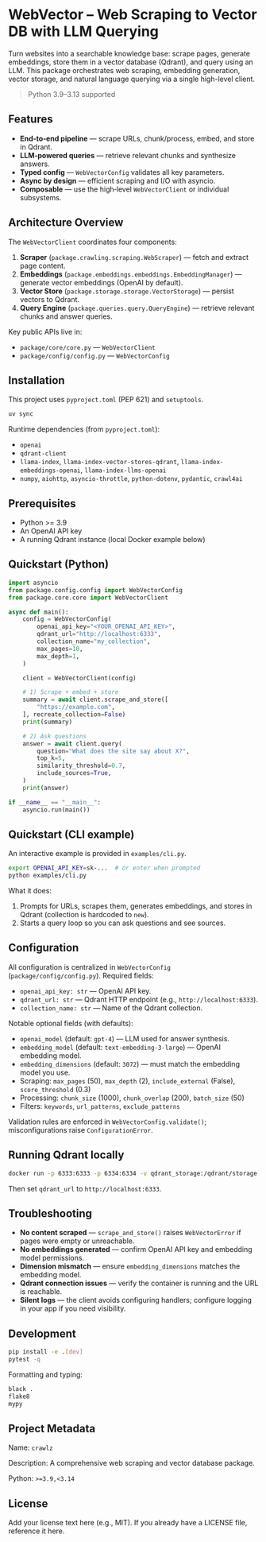 # WebVector – Web Scraping to Vector DB with LLM Querying

Turn websites into a searchable knowledge base: scrape pages, generate embeddings, store them in a vector database (Qdrant), and query using an LLM. This package orchestrates web scraping, embedding generation, vector storage, and natural language querying via a single high-level client.

> Python 3.9–3.13 supported


## Features

* **End‑to‑end pipeline** — scrape URLs, chunk/process, embed, and store in Qdrant.
* **LLM‑powered queries** — retrieve relevant chunks and synthesize answers.
* **Typed config** — `WebVectorConfig` validates all key parameters.
* **Async by design** — efficient scraping and I/O with asyncio.
* **Composable** — use the high‑level `WebVectorClient` or individual subsystems.


## Architecture Overview

The `WebVectorClient` coordinates four components:

1. **Scraper** (`package.crawling.scraping.WebScraper`) — fetch and extract page content.
2. **Embeddings** (`package.embeddings.embeddings.EmbeddingManager`) — generate vector embeddings (OpenAI by default).
3. **Vector Store** (`package.storage.storage.VectorStorage`) — persist vectors to Qdrant.
4. **Query Engine** (`package.queries.query.QueryEngine`) — retrieve relevant chunks and answer queries.

Key public APIs live in:

* `package/core/core.py` — `WebVectorClient`
* `package/config/config.py` — `WebVectorConfig`


## Installation

This project uses `pyproject.toml` (PEP 621) and `setuptools`.

```bash
uv sync
```

Runtime dependencies (from `pyproject.toml`):

* `openai`
* `qdrant-client`
* `llama-index`, `llama-index-vector-stores-qdrant`, `llama-index-embeddings-openai`, `llama-index-llms-openai`
* `numpy`, `aiohttp`, `asyncio-throttle`, `python-dotenv`, `pydantic`, `crawl4ai`


## Prerequisites

* Python >= 3.9
* An OpenAI API key
* A running Qdrant instance (local Docker example below)


## Quickstart (Python)

```python
import asyncio
from package.config.config import WebVectorConfig
from package.core.core import WebVectorClient

async def main():
    config = WebVectorConfig(
        openai_api_key="<YOUR_OPENAI_API_KEY>",
        qdrant_url="http://localhost:6333",
        collection_name="my_collection",
        max_pages=10,
        max_depth=1,
    )

    client = WebVectorClient(config)

    # 1) Scrape + embed + store
    summary = await client.scrape_and_store([
        "https://example.com",
    ], recreate_collection=False)
    print(summary)

    # 2) Ask questions
    answer = await client.query(
        question="What does the site say about X?",
        top_k=5,
        similarity_threshold=0.7,
        include_sources=True,
    )
    print(answer)

if __name__ == "__main__":
    asyncio.run(main())
```


## Quickstart (CLI example)

An interactive example is provided in `examples/cli.py`.

```bash
export OPENAI_API_KEY=sk-...  # or enter when prompted
python examples/cli.py
```

What it does:

1. Prompts for URLs, scrapes them, generates embeddings, and stores in Qdrant (collection is hardcoded to `new`).
2. Starts a query loop so you can ask questions and see sources.


## Configuration

All configuration is centralized in `WebVectorConfig` (`package/config/config.py`). Required fields:

* `openai_api_key: str` — OpenAI API key.
* `qdrant_url: str` — Qdrant HTTP endpoint (e.g., `http://localhost:6333`).
* `collection_name: str` — Name of the Qdrant collection.

Notable optional fields (with defaults):

* `openai_model` (default: `gpt-4`) — LLM used for answer synthesis.
* `embedding_model` (default: `text-embedding-3-large`) — OpenAI embedding model.
* `embedding_dimensions` (default: `3072`) — must match the embedding model you use.
* Scraping: `max_pages` (50), `max_depth` (2), `include_external` (False), `score_threshold` (0.3)
* Processing: `chunk_size` (1000), `chunk_overlap` (200), `batch_size` (50)
* Filters: `keywords`, `url_patterns`, `exclude_patterns`

Validation rules are enforced in `WebVectorConfig.validate()`; misconfigurations raise `ConfigurationError`.


## Running Qdrant locally

```bash
docker run -p 6333:6333 -p 6334:6334 -v qdrant_storage:/qdrant/storage qdrant/qdrant:latest
```

Then set `qdrant_url` to `http://localhost:6333`.


## Troubleshooting

* **No content scraped** — `scrape_and_store()` raises `WebVectorError` if pages were empty or unreachable.
* **No embeddings generated** — confirm OpenAI API key and embedding model permissions.
* **Dimension mismatch** — ensure `embedding_dimensions` matches the embedding model.
* **Qdrant connection issues** — verify the container is running and the URL is reachable.
* **Silent logs** — the client avoids configuring handlers; configure logging in your app if you need visibility.


## Development

```bash
pip install -e .[dev]
pytest -q
```

Formatting and typing:

```bash
black .
flake8
mypy
```


## Project Metadata

Name: `crawlz`

Description: A comprehensive web scraping and vector database package.

Python: `>=3.9,<3.14`


## License

Add your license text here (e.g., MIT). If you already have a LICENSE file, reference it here.

